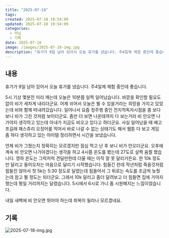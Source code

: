 ```yaml
---
title: "2025-07-18"
tags:
created: 2025-07-18 19:54:09
updated: 2025-07-18 19:54:09
categories:
  - 러닝
  - 기록
date: 2025-07-18
image: /images/2025-07-18-img.jpg
description: "휴가가 9일 남아 있어서 오늘 휴가를 냈습니다. 주4일제 체험 중인데 좋습니다. 5시 기상 몇분전 미리 깨는데 오늘은 10분쯤 일찍 일어났습니다. 바깥을 확인할 필요도 없이 비가 세차게 내리더군요. 어제 쉬어서 오늘은 뛸 수 있을거라는 희망을 가지고 있었는데 비와 함께 떠내려갔습니다. "
---
```


## 내용

휴가가 9일 남아 있어서 오늘 휴가를 냈습니다. 주4일제 체험 중인데 좋습니다.

5시 기상 몇분전 미리 깨는데 오늘은 10분쯤 일찍 일어났습니다. 바깥을 확인할 필요도 없이 비가 세차게 내리더군요. 어제 쉬어서 오늘은 뛸 수 있을거라는 희망을 가지고 있었는데 비와 함께 떠내려갔습니다. 일어나서 요즘 정주행 중인 전지적독자시점을 좀 보다 보니 비가 그친 것처럼 보이더군요. 좀만 더 보면 나온데까지 다 보는거라 비 안오면 나가야지 생각하고 있는데 아내가 지금도 비오고 있다고 하더군요. 사실 일어났을 때 배고프길래 패스츄리 오징어를 먹어서 바로 나갈 수 없는 상태기도 해서 웹툰 다 보고 게임 좀 하다 생각하고 있는 아이템 정리하면서 시간을 보냈습니다.

언제 비가 그쳤는지 정확히는 모르겠지만 점심 먹고 난 후 보니 비가 안오더군요. 오후에 계속 비 안오면 나가야겠다는 생각을 하고 4시쯤 온도를 봤는데 27도로 살짝 움찔 했습니다. 영하 온도는 그럭저럭 견딜만한데 더울 때는 아직 잘 못 달리거든요. 한 10k 정도만 달리고 들어오자는 마음으로 달리기 시작했습니다. 힘들긴 한데 작년처럼 죽을것처럼 힘들진 않아서 첫 5k는 5:30 정도로 달렸는데 힘들어서 그 뒤로는 속도를 조금씩 늦췄는데 참고 뛸 정도는 되더군요. 그래서 10k 달리고 좀더 달려보고 더 힘들면 집에 가야지 했는데 평일 거리까지는 달렸습니다. 5시에서 6시로 가니 좀 시원해지는 느낌이었습니다.

내일 새벽에 비 안오면 뛰어야 하는데 회복이 될라나 모르겠네요.

## 기록

 
 ![2025-07-18-img.jpg](/images/2025-07-18-img.jpg)
